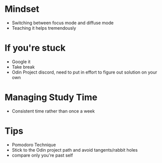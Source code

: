 # Mindset
* Switching between focus mode and diffuse mode
* Teaching it helps tremendously

# If you're stuck
* Google it
* Take break
* Odin Project discord, need to put in effort to figure out solution on your own

# Managing Study Time
* Consistent time rather than once a week

# Tips
* Pomodoro Technique
* Stick to the Odin project path and avoid tangents/rabbit holes
* compare  only you're past self